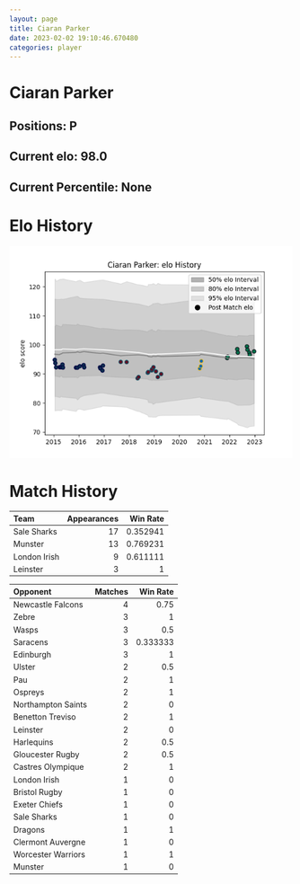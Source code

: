 ```yaml
---  
layout: page  
title: Ciaran Parker  
date: 2023-02-02 19:10:46.670480  
categories: player  
---
```

# Ciaran Parker

## Positions: P

## Current elo: 98.0

## Current Percentile: None

# Elo History


![elo history](history_CiaranParker.png)
# Match History


| Team         |   Appearances |   Win Rate |
|:-------------|--------------:|-----------:|
| Sale Sharks  |            17 |   0.352941 |
| Munster      |            13 |   0.769231 |
| London Irish |             9 |   0.611111 |
| Leinster     |             3 |   1        |

| Opponent           |   Matches |   Win Rate |
|:-------------------|----------:|-----------:|
| Newcastle Falcons  |         4 |   0.75     |
| Zebre              |         3 |   1        |
| Wasps              |         3 |   0.5      |
| Saracens           |         3 |   0.333333 |
| Edinburgh          |         3 |   1        |
| Ulster             |         2 |   0.5      |
| Pau                |         2 |   1        |
| Ospreys            |         2 |   1        |
| Northampton Saints |         2 |   0        |
| Benetton Treviso   |         2 |   1        |
| Leinster           |         2 |   0        |
| Harlequins         |         2 |   0.5      |
| Gloucester Rugby   |         2 |   0.5      |
| Castres Olympique  |         2 |   1        |
| London Irish       |         1 |   0        |
| Bristol Rugby      |         1 |   0        |
| Exeter Chiefs      |         1 |   0        |
| Sale Sharks        |         1 |   0        |
| Dragons            |         1 |   1        |
| Clermont Auvergne  |         1 |   0        |
| Worcester Warriors |         1 |   1        |
| Munster            |         1 |   0        |